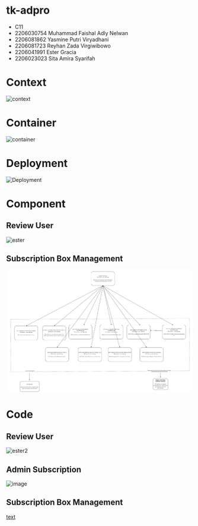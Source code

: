 # tk-adpro
- C11
- 2206030754 Muhammad Faishal Adly Nelwan
- 2206081862 Yasmine Putri Viryadhani
- 2206081723 Reyhan Zada Virgiwibowo
- 2206041991 Ester Gracia
- 2206023023 Sita Amira Syarifah

# Context
![context](https://github.com/ADPRO-C11/tutorialmodul12/assets/122429830/9d045c4f-3a54-42a3-90e2-bbcee567372d)


# Container
![container](https://github.com/ADPRO-C11/tutorialmodul12/assets/122429830/59cc8ffd-67ad-47af-af0b-af8686e729f0)



# Deployment
![Deployment](https://github.com/ADPRO-C11/tutorialmodul12/assets/122429830/0a11655b-30c6-47ec-9144-2f4520e33422)


# Component
## Review User
![ester](https://github.com/ADPRO-C11/tutorialmodul12/assets/122429830/e4b08d79-bcfc-41ba-809c-29d9505e1484)

## Subscription Box Management
![alt text](Subbox_Management_MuhammadFaishalAdlyNelwan/component-subbox_management.png)

# Code
## Review User
![ester2](https://github.com/ADPRO-C11/tutorialmodul12/assets/122429830/7711361f-426b-48d6-828b-95a82e35450d)

## Admin Subscription
<img width="532" alt="image" src="https://github.com/ADPRO-C11/tutorialmodul12/assets/67039052/7ef8591d-6a7b-4425-b5c0-7571a2d0136a">

## Subscription Box Management
[text](Subbox_Management_MuhammadFaishalAdlyNelwan)

